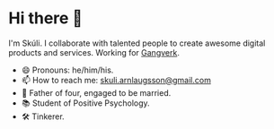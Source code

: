 # Hi there 👋

I'm Skúli. I collaborate with talented people to create awesome digital products and services. Working for [Gangverk](https://www.gangverk.is).

- 😄 Pronouns: he/him/his.
- 📫 How to reach me: <a href="mailto:skuli.arnlaugsson@gmail.com">skuli.arnlaugsson@gmail.com</a>
- 🏡 Father of four, engaged to be married.
- 📚 Student of Positive Psychology.
- 🛠 Tinkerer.
